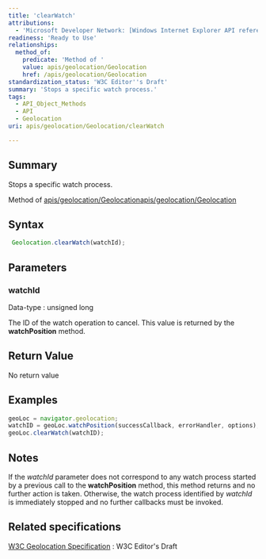 ```yaml
---
title: 'clearWatch'
attributions:
  - 'Microsoft Developer Network: [Windows Internet Explorer API reference Article](http://msdn.microsoft.com/en-us/library/ie/hh828809%28v=vs.85%29.aspx)'
readiness: 'Ready to Use'
relationships:
  method_of:
    predicate: 'Method of '
    value: apis/geolocation/Geolocation
    href: /apis/geolocation/Geolocation
standardization_status: 'W3C Editor''s Draft'
summary: 'Stops a specific watch process.'
tags:
  - API_Object_Methods
  - API
  - Geolocation
uri: apis/geolocation/Geolocation/clearWatch

---
```

## Summary

Stops a specific watch process.

Method of [apis/geolocation/Geolocation](/apis/geolocation/Geolocation)[apis/geolocation/Geolocation](/apis/geolocation/Geolocation)

## Syntax

``` js
 Geolocation.clearWatch(watchId);
```

## Parameters

### watchId

 Data-type
:   unsigned long

 The ID of the watch operation to cancel. This value is returned by the **watchPosition** method.

## Return Value

No return value

## Examples

``` js
geoLoc = navigator.geolocation;
watchID = geoLoc.watchPosition(successCallback, errorHandler, options);
geoLoc.clearWatch(watchID);
```

## Notes

If the *watchId* parameter does not correspond to any watch process started by a previous call to the **watchPosition** method, this method returns and no further action is taken. Otherwise, the watch process identified by *watchId* is immediately stopped and no further callbacks must be invoked.

## Related specifications

[W3C Geolocation Specification](http://dev.w3.org/geo/api/spec-source.html)
:   W3C Editor's Draft
